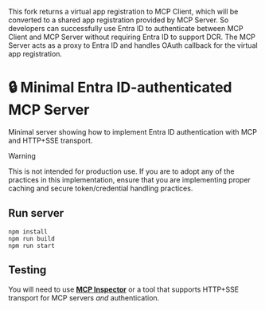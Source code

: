 This fork returns a virtual app registration to MCP Client, which will be converted to a shared app registration provided by MCP Server. So developers can successfully use Entra ID to authenticate between MCP Client and MCP Server without requiring Entra ID to support DCR. The MCP Server acts as a proxy to Entra ID and handles OAuth callback for the virtual app registration.

# 🔒 Minimal Entra ID-authenticated MCP Server

Minimal server showing how to implement Entra ID authentication with MCP and HTTP+SSE transport.

>[!WARNING]
>This is not intended for production use. If you are to adopt any of the practices in this implementation, ensure that you are implementing proper caching and secure token/credential handling practices.

## Run server

```
npm install
npm run build
npm run start
```

## Testing

You will need to use [**MCP Inspector**](https://github.com/modelcontextprotocol/inspector) or a tool that supports HTTP+SSE transport for MCP servers _and_ authentication.

